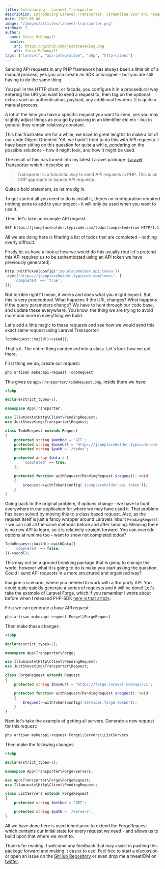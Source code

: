```yaml
---
title: Introducing - Laravel Transporter
description: Introducing Laravel Transporter; Streamline your API requests with a powerful OOP approach. Manage API interactions efficiently with class-based requests, offering easy configuration and maintenance for Laravel applications.
date: 2021-06-08
image: "/images/articles/laravel-transporter.png"
minRead: 7
author:
  name: Steve McDougall
  avatar:
    src: https://github.com/juststeveking.png
    alt: Steve McDougall
tags: ["laravel", "api-integration", "php", "http-client"]
---
```


Sending API requests in any PHP framework has always been a little bit of a manual process, yes you can create an SDK or wrapper - but you are still having to do the same thing.

You pull in the HTTP client, or facade, you configure it in a proceedural way entering the URI you want to send a request to, then tag on the optional extras such as authentication, payload, any additional headers. It is quite a manual process.

A lot of the time you have a specific request you want to send, yes you may slightly adjust things as you go by passing in an identifier etc etc - but in general they remain relatively constant.

This has frustrated me for a while, we have to great lengths to make a lot of our code Object Oriented. Yet, we hadn't tried to do this with API requests. I have been sitting on this question for quite a while, pondering on the possible solutions - how it might look, and how it might be used.

The result of this has turned into my latest Laravel package: [Laravel Transporter](https://github.com/JustSteveKing/laravel-transporter) which I describe as:

> Transporter is a futuristic way to send API requests in PHP. This is an OOP approach to handle API requests.

Quite a bold statement, so let me dig in.

To get started all you need to do is install it, theres no configuration required nothing extra to add to your project - it will only be used when you want to use it.

Then, let's take an example API request:

```bash
GET https://jsonplaceholder.typicode.com/todos?completed=true HTTP/1.1
```

All we are doing here is filtering a list of todos that are completed - nothing overly difficult.

Firstly let us have a look at how we would do this usually (but let's pretend this API required us to be authenticated using an API token we have previously generated).

```php
Http::withToken(config('jsonplaceholder.api.token'))
->get("https://jsonplaceholder.typicode.com/todos", [
    'completed' => 'true',
]);
```

Not terrible right? I mean, it works and does what you might expect. But, this is very proceedural. What happens if the URL changes? What happens if the query parameters change? We have to hunt through our code base, and update these everywhere. You know, the thing we are trying to avoid more and more in everything we build.

Let's add a little magic to these requests and see how we would send this exact same request using Laravel Transporter:

```php
TodoRequest::build()->send();
```

That's it. The entire thing condensed into a class. Let's look how we got there.

First thing we do, create our request:

```bash
php artisan make:api-request TodoRequest
```

This gives us `app/Transporter/TodoRequest.php`, inside there we have:

```php
<?php

declare(strict_types=1);

namespace App\Transporter;

use Illuminate\Http\Client\PendingRequest;
use JustSteveKing\Transporter\Request;

class TodoRequest extends Request
{
    protected string $method = 'GET';
    protected string $baseUrl = 'https://jsonplaceholder.typicode.com';
    protected string $path = '/todos';

    protected array $data = [
        'completed' => true,
    ];

    protected function withRequest(PendingRequest $request): void
    {
        $request->withToken(config('jsonplaceholder.api.token'));
    }
}
```

Going back to the original problem, if options change - we have to hunt everywhere in our application for where we may have used it. That problem has been solved by moving this to a class based request. Also, as the request itself is just a fancy wrapper around Laravels inbuilt `PendingRequest` - we can call all the same methods before and after sending. Meaning there is no new API to learn, so it is relatively straight forward. You can override options at runtime too - want to show not completed todos?

```php
TodoRequest::build()->withData([
    'completed' => false,
])->send();
```

This may not be a ground breaking package that is going to change the world, however what it is going to do is make you start asking the question: Could I send API requests in a more structured and organised way?

Imagine a scenario, where you needed to work with a 3rd party API. You could quite quickly generate a series of requests and it will be done! Let's take the example of Laravel Forge, which if you remember I wrote about before when I released PHP-SDK [here is that article](https://www.juststeveking.uk/adventures-in-php-php-sdk-builder/).

First we can generate a base API request:

```bash
php artisan make:api-request Forge\\ForgeRequest
```

Then make these changes:

```php
<?php

declare(strict_types=1);

namespace App\Transporter\Forge;

use Illuminate\Http\Client\PendingRequest;
use JustSteveKing\Transporter\Request;

class ForgeRequest extends Request
{
    protected string $baseUrl = 'https://forge.laravel.com/api/v1';

    protected function withRequest(PendingRequest $request): void
    {
        $request->withToken(config('services.forge.token'));
    }
}
```

Next let's take the example of getting all servers. Generate a new request for this request:

```bash
php artisan make:api-request Forge\\Servers\\ListServers
```

Then make the following changes:

```php
<?php

declare(strict_types=1);

namespace App\Transporter\Forge\Servers;

use App\Transporter\Forge\ForgeRequest;
use Illuminate\Http\Client\PendingRequest;

class ListServers extends ForgeRequest
{
    protected string $method = 'GET';

    protected string $path = '/servers';
}
```

All we have done here is used inheritance to extend the ForgeRequest which contains our initial state for every request we need - and allows us to build upon that where we want to.

Thanks for reading, I welcome any feedback that may assist in pushing this package forward and making it easier to use! Feel free to start a discussion or open an issue on the [GitHub Repository](https://github.com/JustSteveKing/laravel-transporter) or even drop me a tweet/DM on [twitter](https://twitter.com/JustSteveKing).
